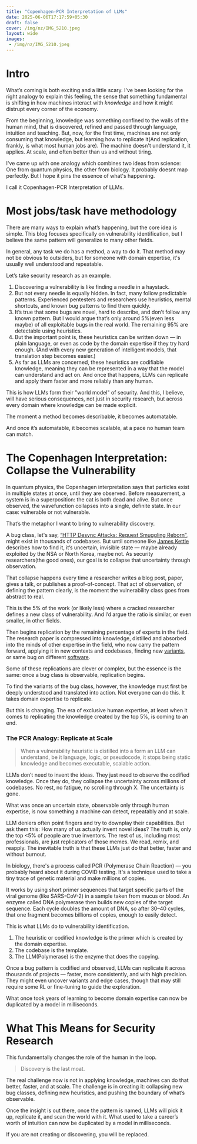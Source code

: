 ```yaml
---
title: "Copenhagen-PCR Interpretation of LLMs"
date: 2025-06-06T17:17:59+05:30
draft: false
cover: /img/nz/IMG_5210.jpeg
layout: wide
images:
 - /img/nz/IMG_5210.jpeg
---
```


# Intro

What’s coming is both exciting and a little scary. I've been looking for the right analogy to explain this feeling, the sense that something fundamental is shifting in how machines interact with *knowledge* and how it might distrupt every corner of the economy.

From the beginning, knowledge was something confined to the walls of the human mind, that is discovered, refined and passed through language, intuition and teaching. But, now, for the first time, machines are not only consuming that knowledge, but learning how to replicate it(And replication, frankly, is what most human jobs are). The machine doesn't understand it, it applies. At scale, and often better than us and without tiring.

I've came up with one analogy which combines two ideas from science: One from quantum physics, the other from biology. It probably doesnt map perfectly. But I hope it pins the essence of what's happening.

I call it Copenhagen-PCR Interpretation of LLMs.

# Most jobs/task have methodology
There are many ways to explain what’s happening, but the core idea is simple. This blog focuses specifically on vulnerability identification, but I believe the same pattern will generalize to many other fields.

In general, any task we do has a method, a way to do it. That method may not be obvious to outsiders, but for someone with domain expertise, it's usually well understood and repeatable.

Let’s take security research as an example.

1. Discovering a vulnerability is like finding a needle in a haystack.
2. But not every needle is equally hidden. In fact, many follow predictable patterns. Experienced pentesters and researchers use heuristics, mental shortcuts, and known bug patterns to find them quickly.
3. It’s true that some bugs are novel, hard to describe, and don’t follow any known pattern. But I would argue that’s only around 5%(even less maybe) of all exploitable bugs in the real world. The remaining 95% are detectable using heuristics.
4. But the important point is, these heuristics can be written down — in plain language, or even as code by the domain expertise if they try hard enough. (And with every new generation of intelligent models, that translation step becomes easier.)
5. As far as LLMs are concerned, these heuristics are codifiable knowledge, meaning they can be represented in a way that the model can understand and act on. And once that happens, LLMs can replicate and apply them faster and more reliably than any human.

This is how LLMs form their "world model" of security. And this, I believe, will have serious consequences, not just in security research, but across every domain where knowledge can be made explicit.

The moment a method becomes describable, it becomes automatable.

And once it’s automatable, it becomes scalable, at a pace no human team can match.

# The Copenhagen Interpretation: Collapse the Vulnerability

In quantum physics, the Copenhagen interpretation says that particles exist in multiple states at once, until they are observed. Before measurement, a system is in a superposition: the cat is both dead and alive. But once observed, the wavefunction collapses into a single, definite state. In our case: vulnerable or not vulnerable.

That’s the metaphor I want to bring to vulnerability discovery.

A bug class, let's say, [“HTTP Desync Attacks: Request Smuggling Reborn”](https://portswigger.net/research/http-desync-attacks-request-smuggling-reborn), might exist in thousands of codebases. But until someone like [James Kettle](https://portswigger.net/research/james-kettle) describes how to find it, it’s uncertain, invisible state — maybe already exploited by the NSA or North Korea, maybe not. As security researchers(the good ones), our goal is to collapse that uncertainty through observation.

That collapse happens every time a researcher writes a blog post, paper, gives a talk, or publishes a proof-of-concept. That act of observation, of defining the pattern clearly, is the moment the vulnerability class goes from abstract to real.

This is the 5% of the work (or likely less) where a cracked researcher defines a new class of vulnerability. And I’d argue the ratio is similar, or even smaller, in other fields.

Then begins replication by the remaining percentage of experts in the field. The research paper is compressed into knowledge, distilled and absorbed into the minds of other expertise in the field, who now carry the pattern forward, applying it in new contexts and codebases, finding new [variants](https://portswigger.net/research/browser-powered-desync-attacks), or same bug on different [software](https://bugzilla.mozilla.org/show_bug.cgi?id=1599259).

Some of these replications are clever or complex, but the essence is the same: once a bug class is observable, replication begins.

To find the variants of the bug class, however, the knowledge must first be deeply understood and translated into action. Not everyone can do this. It takes domain expertise to replicate.

But this is changing. The era of exclusive human expertise, at least when it comes to replicating the knowledge created by the top 5%, is coming to an end.

### The PCR Analogy: Replicate at Scale

> When a vulnerability heuristic is distilled into a form an LLM can understand, be it language, logic, or pseudocode, it stops being static knowledge and becomes executable, scalable action.

LLMs don’t need to invent the ideas. They just need to observe the codified knowledge. Once they do, they collapse the uncertainty across millions of codebases. No rest, no fatigue, no scrolling through X. The uncertainty is gone. 

What was once an uncertain state, observable only through human expertise, is now something a machine can detect, repeatably and at scale.

LLM deniers often point fingers and try to downplay their capabilities. But ask them this: How many of us actually invent novel ideas? The truth is, only the top <5% of people are true inventors. The rest of us, including most professionals, are just replicators of those memes. We read, remix, and reapply. The inevitable truth is that these LLMs just do that better, faster and without burnout.

In biology, there's a process called PCR (Polymerase Chain Reaction) — you probably heard about it during COVID testing. It's a technique used to take a tiny trace of genetic material and make millions of copies. 

It works by using short primer sequences that target specific parts of the viral genome (like SARS-CoV-2) in a sample taken from mucus or blood. An enzyme called DNA polymerase then builds new copies of the target sequence. Each cycle doubles the amount of DNA, so after 30–40 cycles, that one fragment becomes billions of copies, enough to easily detect.

This is what LLMs do to vulnerability identification.

1. The heuristic or codified knowledge is the primer which is created by the domain expertise.
2. The codebase is the template.
3. The LLM(Polymerase) is the enzyme that does the copying.

Once a bug pattern is codified and observed, LLMs can replicate it across thousands of projects — faster, more consistently, and with high precision. They might even uncover variants and edge cases, though that may still require some RL or fine-tuning to guide the exploration.

What once took years of learning to become domain expertise can now be duplicated by a model in milliseconds.

# What This Means for Security Research
This fundamentally changes the role of the human in the loop.

> Discovery is the last moat.

The real challenge now is not in applying knowledge, machines can do that better, faster, and at scale. The challenge is in creating it: collapsing new bug classes, defining new heuristics, and pushing the boundary of what’s observable.

Once the insight is out there, once the pattern is named, LLMs will pick it up, replicate it, and scan the world with it. What used to take a career’s worth of intuition can now be duplicated by a model in milliseconds.

If you are not creating or discovering, you will be replaced.
